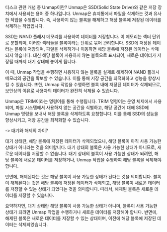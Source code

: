 

디스크 관련 개념 중 Unmap이란?
Unmap은 SSD(Solid State Drive)와 같은 저장 장치에서 사용되는 용어 중 하나입니다. Unmap은 휴지통에서 파일을 삭제하는 것과 유사한 작업을 수행합니다. 즉, 사용하지 않는 블록을 해제하고 해당 블록에 저장된 데이터를 삭제하는 작업입니다.

SSD는 NAND 플래시 메모리를 사용하여 데이터를 저장합니다. 이 메모리는 섹터 단위로 분할되며, 이러한 섹터들을 블록이라는 단위로 묶어 관리합니다. SSD에 저장된 데이터는 블록에 저장되며, 파일을 삭제하거나 이동하면 해당 블록에 저장된 데이터는 삭제되지 않습니다. 대신 해당 블록이 사용하지 않는 블록으로 표시되어, 새로운 데이터가 저장될 때까지 대기 상태에 놓이게 됩니다.

이 때, Unmap 작업을 수행하면 사용하지 않는 블록을 실제로 해제하여 NAND 플래시 메모리의 공간을 확보할 수 있습니다. 이를 통해 저장 공간을 최적화하고 성능을 향상시킬 수 있습니다. 또한, Unmap 작업을 수행하면 블록 내에 저장된 데이터가 삭제되므로, 보안상의 이유로 사용자의 데이터가 완전히 삭제될 수 있습니다.

Unmap은 TRIM이라는 명령어를 통해 수행됩니다. TRIM 명령어는 운영 체제에서 사용되며, 파일 시스템에서 사용하지 않는 공간을 식별하고, 해당 공간에 대해 SSD에 Unmap 명령을 보내서 해당 블록을 삭제하도록 요청합니다. 이를 통해 SSD의 성능을 향상시키고, 저장 공간을 최적화할 수 있습니다.

-> 대기와 해제의 차이?

대기 상태란, 해당 블록에 저장된 데이터가 삭제되었으나, 해당 블록이 아직 사용 가능한 상태가 아니라는 것을 의미합니다. 대기 상태의 블록은 사용 가능한 상태가 아니므로, 새로운 데이터를 저장할 수 없습니다. 대기 상태의 블록이 사용 가능한 상태가 되려면, 해당 블록에 새로운 데이터를 저장하거나, Unmap 작업을 수행하여 해당 블록을 삭제해야 합니다.

반면에, 해제된다는 것은 해당 블록이 사용 가능한 상태가 된다는 것을 의미합니다. 블록이 해제된다는 것은 해당 블록에 저장된 데이터가 삭제되고, 해당 블록이 새로운 데이터를 저장할 수 있는 상태가 되었다는 것을 의미합니다. 따라서, 해제된 블록은 새로운 데이터를 저장할 수 있습니다.

요약하자면, 대기 상태란 해당 블록이 사용 가능한 상태가 아니며, 블록이 사용 가능한 상태가 되려면 Unmap 작업을 수행하거나 새로운 데이터를 저장해야 합니다. 반면에, 해제된 블록은 새로운 데이터를 저장할 수 있는 상태이며, 이전에 해당 블록에 저장된 데이터는 삭제되었습니다.

